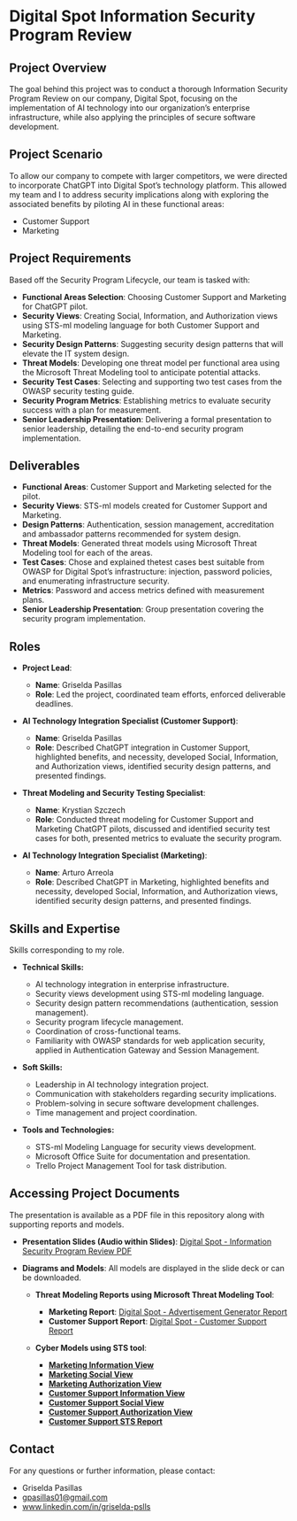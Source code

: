 
# Digital Spot Information Security Program Review

## Project Overview
The goal behind this project was to conduct a thorough Information Security Program Review on our company, Digital Spot, focusing on the implementation of AI technology into our organization’s enterprise infrastructure, while also applying the principles of secure software development. 
## Project Scenario
To allow our company to compete with larger competitors, we were directed to incorporate ChatGPT into Digital Spot’s technology platform. This allowed my team and I to address security implications along with exploring the associated benefits by piloting AI in these functional areas:
- Customer Support
- Marketing
  
## Project Requirements
Based off the Security Program Lifecycle, our team is tasked with:
- **Functional Areas Selection**: Choosing Customer Support and Marketing for ChatGPT pilot.
- **Security Views**: Creating Social, Information, and Authorization views using STS-ml modeling language for both Customer Support and Marketing.
- **Security Design Patterns**: Suggesting security design patterns that will elevate the IT system design.
- **Threat Models**: Developing one threat model per functional area using the Microsoft Threat Modeling tool to anticipate potential attacks.
- **Security Test Cases**: Selecting and supporting two test cases from the OWASP security testing guide. 
- **Security Program Metrics**: Establishing metrics to evaluate security success with a plan for measurement.
- **Senior Leadership Presentation**: Delivering a formal presentation to senior leadership, detailing the end-to-end security program implementation.

## Deliverables
- **Functional Areas**: Customer Support and Marketing selected for the pilot.
- **Security Views**: STS-ml models created for Customer Support and Marketing.
- **Design Patterns**: Authentication, session management, accreditation and ambassador patterns recommended for system design.
- **Threat Models**: Generated threat models using Microsoft Threat Modeling tool for each of the areas. 
- **Test Cases**: Chose and explained thetest cases best suitable from OWASP for Digital Spot’s infrastructure: injection, password policies, and enumerating infrastructure security. 
- **Metrics**: Password and access metrics defined with measurement plans.
- **Senior Leadership Presentation**: Group presentation covering the security program implementation.

## Roles
- **Project Lead**:
  - **Name**: Griselda Pasillas
  - **Role**: Led the project, coordinated team efforts, enforced deliverable deadlines.

- **AI Technology Integration Specialist (Customer Support)**:
  - **Name**: Griselda Pasillas
  - **Role**: Described ChatGPT integration in Customer Support, highlighted benefits, and necessity, developed Social, Information, and Authorization views, identified security design patterns, and presented findings.

- **Threat Modeling and Security Testing Specialist**:
  - **Name**:  Krystian Szczech 
  - **Role**: Conducted threat modeling for Customer Support and Marketing ChatGPT pilots, discussed and identified security test cases for both, presented metrics to evaluate the security program.
  
- **AI Technology Integration Specialist (Marketing)**:
  - **Name**: Arturo Arreola
  - **Role**: Described ChatGPT in Marketing, highlighted benefits and necessity, developed Social, Information, and Authorization views, identified security design patterns, and presented findings.

## Skills and Expertise
Skills corresponding to my role. 
  - **Technical Skills:**
    - AI technology integration in enterprise infrastructure.
    - Security views development using STS-ml modeling language.
    - Security design pattern recommendations (authentication, session management).
    - Security program lifecycle management.
    - Coordination of cross-functional teams.
    - Familiarity with OWASP standards for web application security, applied in Authentication Gateway and Session Management.
      
  - **Soft Skills:**
    - Leadership in AI technology integration project.
    - Communication with stakeholders regarding security implications.
    - Problem-solving in secure software development challenges.
    - Time management and project coordination.

  - **Tools and Technologies:**
    - STS-ml Modeling Language for security views development.
    - Microsoft Office Suite for documentation and presentation.
    - Trello Project Management Tool for task distribution.

## Accessing Project Documents
The presentation is available as a PDF file in this repository along with supporting reports and models. 
- **Presentation Slides (Audio within Slides)**: [Digital Spot - Information Security Program Review PDF](https://github.com/gpasillas01/CyberSec-Projects-/raw/main/Digital%20Spot-%20Information%20Security%20Program%20%20Review/Digital%20Spot%20Information%20Security%20Program%20Review%20PDF)

- **Diagrams and Models**: All models are displayed in the slide deck or can be downloaded.
  - **Threat Modeling Reports using Microsoft Threat Modeling Tool**:  
    - **Marketing Report**: [Digital Spot - Advertisement Generator Report](https://github.com/gpasillas01/CyberSec-Projects-/raw/main/Digital%20Spot-%20Information%20Security%20Program%20%20Review/Threat%20Modeling%20Reports/Advertisement%20Generator%20Report)
    - **Customer Support Report**: [Digital Spot - Customer Support Report](https://github.com/gpasillas01/CyberSec-Projects-/raw/main/Digital%20Spot-%20Information%20Security%20Program%20%20Review/Threat%20Modeling%20Reports/Customer%20Support%20Report)
      
   - **Cyber Models using STS tool**:
     - [**Marketing Information View**](https://github.com/gpasillas01/CyberSec-Projects-/raw/main/Digital%20Spot-%20Information%20Security%20Program%20%20Review/Cyber%20Models/Functional%20Area%20Marketing/Ad%20-Information%20View)
     - [**Marketing Social View**](https://github.com/gpasillas01/CyberSec-Projects-/raw/main/Digital%20Spot-%20Information%20Security%20Program%20%20Review/Cyber%20Models/Functional%20Area%20Marketing/Ad%20-Social%20View)
     - [**Marketing Authorization View**](https://github.com/gpasillas01/CyberSec-Projects-/raw/main/Digital%20Spot-%20Information%20Security%20Program%20%20Review/Cyber%20Models/Functional%20Area%20Marketing/Ad-Authorization%20View)
     - [**Customer Support Information View**](https://github.com/gpasillas01/CyberSec-Projects-/raw/main/Digital%20Spot-%20Information%20Security%20Program%20%20Review/Cyber%20Models/Functional%20Area%20Customer%20Support/Pasillas-Information%20View%20ChatBox)
     - [**Customer Support Social View**](https://github.com/gpasillas01/CyberSec-Projects-/raw/main/Digital%20Spot-%20Information%20Security%20Program%20%20Review/Cyber%20Models/Functional%20Area%20Customer%20Support/Pasillas-Social%20View%20ChatBox)
     - [**Customer Support Authorization View**](https://github.com/gpasillas01/CyberSec-Projects-/raw/main/Digital%20Spot-%20Information%20Security%20Program%20%20Review/Cyber%20Models/Functional%20Area%20Customer%20Support/Pasillas-Authorization%20View%20for%20ChatBox)
     -  [**Customer Support STS Report**](https://github.com/gpasillas01/CyberSec-Projects-/raw/main/Digital%20Spot-%20Information%20Security%20Program%20%20Review/Cyber%20Models/Functional%20Area%20Customer%20Support/Customer%20Support%20STS%20Report)
       
## Contact 
For any questions or further information, please contact: 
- Griselda Pasillas
- gpasillas01@gmail.com
- www.linkedin.com/in/griselda-pslls
